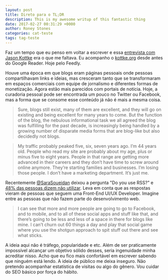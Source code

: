 ```yaml
---
layout: post
title: Direto para o TL;DR
description: This is my awesome writup of this fantastic thing
date: 2017-02-27 00:31:29 +0000
author: Roney Stones
categories: cat-teste
tags: tag-teste
---
```



Faz um tempo que eu penso em voltar a escrever e essa <a class="link blue dim bb" href="http://www.niemanlab.org/2018/02/last-blog-standing-last-guy-dancing-how-jason-kottke-is-thinking-about-kottke-org-at-20/">entrevista com Jason Kottke</a> era o que me faltava. Eu acompanho o <a class="link blue dim bb" href="https://kottke.org/">kottke.org</a> desde antes do Google Reader. Hoje pelo Feedly.

Houve uma época em que blogs eram páginas pessoais onde pessoas compartilhavam links e ideias, mas cresceram tanto que se transformaram em espaços comerciais com equipe de jornalismo e diferentes formas de monetização. Agora estão mais parecidos com portais de notícia. Hoje, a curadoria pessoal pode ser encontrada um pouco no Twitter ou Facebook, mas a forma que se consome esse conteúdo já não é mais a mesma coisa.

<blockquote class="i mb4 pl4 bl bw1 b--blue">Sure, blogs still exist, many of them are excellent, and they will go on existing and being excellent for many years to come. But the function of the blog, the nebulous informational task we all agreed the blog was fulfilling for the past decade, is increasingly being handled by a growing number of disparate media forms that are blog-like but also decidedly not blogs.</blockquote>

<blockquote class="i mb4 pl4 bl bw1 b--blue">My traffic probably peaked five, six, seven years ago. I’m 44 years old. People who read my site are probably about my age, plus or minus five to eight years. People in that range are getting more advanced in their careers and they don’t have time to screw around online anymore. They’re starting families and businesses. I’m losing those people. I don’t have a marketing department. It’s just me.</blockquote>

Recentemente <a class="link blue dim bb" href="https://twitter.com/SaraSoueidan/">@SaraSoueidan</a> deixou a pergunta "Do you use RSS?" e <a class="link blue dim bb" href="https://twitter.com/SaraSoueidan/status/956873021133938690">48% das pessoas dizem não utilizar</a>. Leva em conta que as respostas vieram de pessoas que seguem uma Front-End UI/UX Developer. Imagine entre as pessoas que não fazem parte do desenvolvimento web.

<blockquote class="i mb4 pl4 bl bw1 b--blue">I can see that more and more people are going to go to Facebook, and to mobile, and to all of these social apps and stuff like that, and there’s going to be less and less of a space in there for blogs like mine. I can’t churn out 60 things a day and play that social game where you use the shotgun approach to spit stuff out there and see what sticks.</blockquote>

A ideia aqui não é tráfego, popularidade e etc. Além de ser praticamente impossível alcançar um objetivo sólido desses, seria ingenuidade minha acreditar nisso. Acho que eu fico mais confortável em escrever sabendo que ninguém está lendo. A ideia de público me deixa inseguro. Não pretendo acompanhar estatística de visitas ou algo do gênero. Vou cuidar do SEO básico por força do hábito.